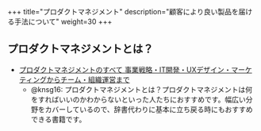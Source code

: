 +++
title="プロダクトマネジメント"
description="顧客により良い製品を届ける手法について"
weight=30
+++

## プロダクトマネジメントとは？
- [プロダクトマネジメントのすべて 事業戦略・IT開発・UXデザイン・マーケティングからチーム・組織運営まで](https://www.shoeisha.co.jp/book/detail/9784798166520)
  - @knsg16: プロダクトマネジメントとは？プロダクトマネジメントは何をすればいいのかわからないといった人たちにおすすめです。幅広い分野をカバーしているので、辞書代わりに基本に立ち戻る時にもおすすめできる書籍です。
